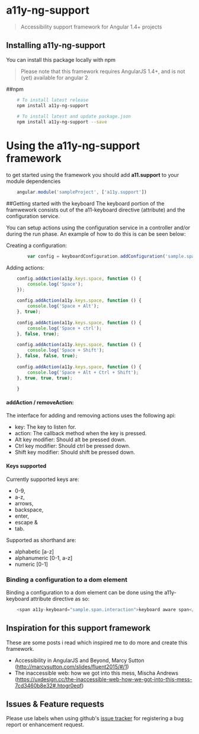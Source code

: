 # a11y-ng-support

> Accessibility support framework for Angular 1.4+ projects

## Installing a11y-ng-support
You can install this package locally with npm
> Please note that this framework requires AngularJS 1.4+, and is not (yet) available for angular 2

##npm
```bash
    # To install latest release
    npm install a11y-ng-support
    
    # To install latest and update package.json 
    npm install a11y-ng-support --save
```

# Using the a11y-ng-support framework
to get started using the framework you should add **a11.support** to your module dependencies
```javascript
    angular.module('sampleProject', ['a11y.support'])
```


##Getting started with the keyboard 
The keyboard portion of the framwework consists out of the a11-keyboard directive (attribute) and the configuration service.

You can setup actions using the configuration service in a controller and/or during the run phase. An example of how to do this is can be seen below:

Creating a configuration:
```javascript
        var config = keyboardConfiguration.addConfiguration('sample.span.interaction');
```

Adding actions:
```javascript
    config.addAction(a11y.keys.space, function () {
        console.log('Space');
    });
    
    config.addAction(a11y.keys.space, function () {
        console.log('Space + Alt');
    }, true);
    
    config.addAction(a11y.keys.space, function () {
        console.log('Space + ctrl');
    }, false, true);
    
    config.addAction(a11y.keys.space, function () {
        console.log('Space + Shift');
    }, false, false, true);
    
    config.addAction(a11y.keys.space, function () {
        console.log('Space + Alt + Ctrl + Shift');
    }, true, true, true);
    
    }
```

#### addAction / removeAction: 
The interface for adding and removing actions uses the following api:

- key: The key to listen for.
- action: The callback method when the key is pressed.
- Alt key modifier: Should alt be pressed down.
- Ctrl key modifier: Should ctrl be pressed down.
- Shift key modifier: Should shift be pressed down.

#### Keys supported
Currently supported keys are:

- 0-9,
- a-z,
- arrows,
- backspace,
- enter,
- escape &
- tab.

Supported as shorthand are:

- alphabetic [a-z]
- alphanumeric [0-1, a-z]
- numeric [0-1]

### Binding a configuration to a dom element
Binding a configuration to a dom element can be done using the a11y-keyboard attribute directive as so: 
```javascript
    <span a11y-keyboard="sample.span.interaction">keyboard aware span</span>
```

## Inspiration for this support framework

These are some posts i read which inspired me to do more and create this framework.

- Accessibility in AngularJS and Beyond, Marcy Sutton (http://marcysutton.com/slides/fluent2015/#/1)
- The inaccessible web: how we got into this mess, Mischa Andrews (https://uxdesign.cc/the-inaccessible-web-how-we-got-into-this-mess-7cd3460b8e32#.htogr0eqf)

## Issues & Feature requests
Please use labels when using github's [issue tracker](https://github.com/rrijnberk/a11y-ng-support/issues) for registering a bug report or enhancement request. 